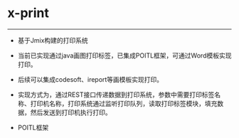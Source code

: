 # x-print
***
- 基于Jmix构建的打印系统
- 当前已实现通过java画图打印标签，已集成POITL框架，可通过Word模板实现打印。
- 后续可以集成codesoft、ireport等画模板实现打印。
- 实现方式为，通过REST接口传递数据到打印系统，参数中需要打印标签名称、打印机名称，打印系统通过监听打印队列，读取打印标签模块，填充数据，然后发送到打印机执行打印。


- POITL框架